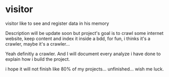 # visitor
visitor like to see and register data in his memory

Description will be update soon but project's goal is to crawl some internet website, keep content and index it inside a bdd, for fun, i thinks it's a crawler, maybe it's a crawler...

Yeah definitly a crawler.
And I will document every analyze i have done to explain how i build the project.

i hope it will not finish like 80% of my projects... unfinished... wish me luck.
